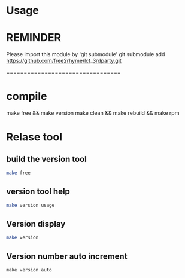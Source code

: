 Usage
=================================
# REMINDER
Please import this module by 'git submodule'
git submodule add https://github.com/free2rhyme/lct_3rdparty.git

=================================
# compile

make free  && make version
make clean && make rebuild && make rpm


# Relase tool

## build the version tool

```bash
make free
```

## version tool help

```bash
make version usage
```


## Version display

```bash
make version
```

## Version number auto increment

```
make version auto
```
